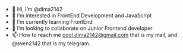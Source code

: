 - 👋 Hi, I’m @dima2142
- 👀 I’m interested in FrontEnd Development and JavaScript
- 🌱 I’m currently learning FrontEnd
- 💞️ I’m looking to collaborate on Junior Frontend developer
- 📫 How to reach me cool.dima2142@gmail.com that is my mail, and @sven2142 that is my telegram.

<!---
dima2142/dima2142 is a ✨ special ✨ repository because its `README.md` (this file) appears on your GitHub profile.
You can click the Preview link to take a look at your changes.
--->
